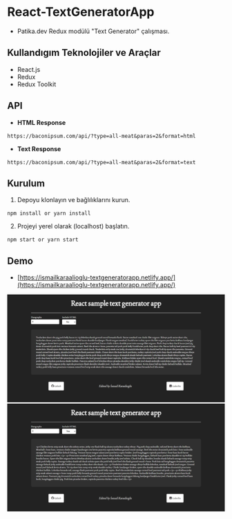 # React-TextGeneratorApp

* Patika.dev Redux modülü "Text Generator" çalışması.



## Kullandıgım Teknolojiler ve Araçlar
* React.js
* Redux
* Redux Toolkit

## API
* **HTML Response**
```
https://baconipsum.com/api/?type=all-meat&paras=2&format=html
```
* **Text Response**
```
https://baconipsum.com/api/?type=all-meat&paras=2&format=text
```

## Kurulum

1. Depoyu klonlayın ve bağlılıklarını kurun.
```
npm install or yarn install
```

2. Projeyi yerel olarak (localhost) başlatın.
```
npm start or yarn start
```

## Demo
* [https://ismailkaraalioglu-textgeneratorapp.netlify.app/](https://ismailkaraalioglu-textgeneratorapp.netlify.app/)

![Screenshot1](./src/img/Screenshot1.jpg)
![Screenshot2](./src/img/Screenshot2.jpg)